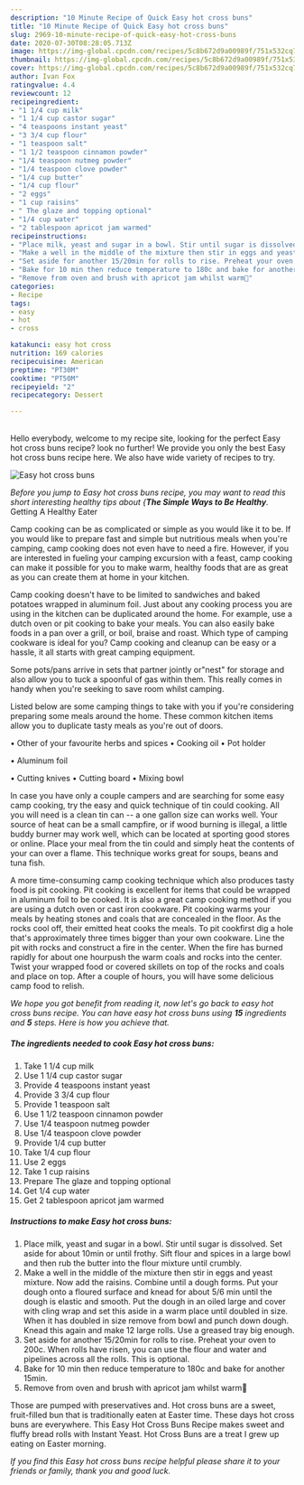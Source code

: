 ```yaml
---
description: "10 Minute Recipe of Quick Easy hot cross buns"
title: "10 Minute Recipe of Quick Easy hot cross buns"
slug: 2969-10-minute-recipe-of-quick-easy-hot-cross-buns
date: 2020-07-30T08:28:05.713Z
image: https://img-global.cpcdn.com/recipes/5c8b672d9a00989f/751x532cq70/easy-hot-cross-buns-recipe-main-photo.jpg
thumbnail: https://img-global.cpcdn.com/recipes/5c8b672d9a00989f/751x532cq70/easy-hot-cross-buns-recipe-main-photo.jpg
cover: https://img-global.cpcdn.com/recipes/5c8b672d9a00989f/751x532cq70/easy-hot-cross-buns-recipe-main-photo.jpg
author: Ivan Fox
ratingvalue: 4.4
reviewcount: 12
recipeingredient:
- "1 1/4 cup milk"
- "1 1/4 cup castor sugar"
- "4 teaspoons instant yeast"
- "3 3/4 cup flour"
- "1 teaspoon salt"
- "1 1/2 teaspoon cinnamon powder"
- "1/4 teaspoon nutmeg powder"
- "1/4 teaspoon clove powder"
- "1/4 cup butter"
- "1/4 cup flour"
- "2 eggs"
- "1 cup raisins"
- " The glaze and topping optional"
- "1/4 cup water"
- "2 tablespoon apricot jam warmed"
recipeinstructions:
- "Place milk, yeast and sugar in a bowl. Stir until sugar is dissolved. Set aside for about 10min or until frothy. Sift flour and spices in a large bowl and then rub the butter into the flour mixture until crumbly."
- "Make a well in the middle of the mixture then stir in eggs and yeast mixture. Now add the raisins. Combine until a dough forms. Put your dough onto a floured surface and knead for about 5/6 min until the dough is elastic and smooth. Put the dough in an oiled large and cover with cling wrap and set this aside in a warm place until doubled in size. When it has doubled in size remove from bowl and punch down dough. Knead this again and make 12 large rolls. Use a greased tray big enough."
- "Set aside for another 15/20min for rolls to rise. Preheat your oven to 200c. When rolls have risen, you can use the flour and water and pipelines across all the rolls. This is optional."
- "Bake for 10 min then reduce temperature to 180c and bake for another 15min."
- "Remove from oven and brush with apricot jam whilst warm🥰"
categories:
- Recipe
tags:
- easy
- hot
- cross

katakunci: easy hot cross 
nutrition: 169 calories
recipecuisine: American
preptime: "PT30M"
cooktime: "PT50M"
recipeyield: "2"
recipecategory: Dessert

---
```

<br>
Hello everybody, welcome to my recipe site, looking for the perfect Easy hot cross buns recipe? look no further! We provide you only the best Easy hot cross buns recipe here. We also have wide variety of recipes to try.
<br>


![Easy hot cross buns](https://img-global.cpcdn.com/recipes/5c8b672d9a00989f/751x532cq70/easy-hot-cross-buns-recipe-main-photo.jpg)

<i>Before you jump to Easy hot cross buns recipe, you may want to read this short interesting healthy tips about {<strong>The Simple Ways to Be Healthy</strong>.</i>
Getting A Healthy Eater

    
Camp cooking can be as complicated or simple as you would like it to be. If you would like to prepare fast and simple but nutritious meals when you're camping, camp cooking does not even have to need a fire. However, if you are interested in fueling your camping excursion with a feast, camp cooking can make it possible for you to make warm, healthy foods that are as great as you can create them at home in your kitchen.

Camp cooking doesn't have to be limited to sandwiches and baked potatoes wrapped in aluminum foil.  Just about any cooking process you are using in the kitchen can be duplicated around the home. For example, use a dutch oven or pit cooking to bake your meals. You can also easily bake foods in a pan over a grill, or boil, braise and roast. Which type of camping cookware is ideal for you? Camp cooking and cleanup can be easy or a hassle, it all starts with great camping equipment.

Some pots/pans arrive in sets that partner jointly or"nest" for storage and also allow you to tuck a spoonful of gas within them. This really comes in handy when you're seeking to save room whilst camping.

Listed below are some camping things to take with you if you're considering preparing some meals around the home. These common kitchen items allow you to duplicate tasty meals as you're out of doors.


• Other of your favourite herbs and spices
• Cooking oil
• Pot holder

• Aluminum foil

• Cutting knives
• Cutting board
• Mixing bowl


In case you have only a couple campers and are searching for some easy camp cooking, try the easy and quick technique of tin could cooking. All you will need is a clean tin can -- a one gallon size can works well. Your source of heat can be a small campfire, or if wood burning is illegal, a little buddy burner may work well, which can be located at sporting good stores or online. Place your meal from the tin could and simply heat the contents of your can over a flame.  This technique works great for soups, beans and tuna fish.

A more time-consuming camp cooking technique which also produces tasty food is pit cooking. Pit cooking is excellent for items that could be wrapped in aluminum foil to be cooked.  It is also a great camp cooking method if you are using a dutch oven or cast iron cookware. Pit cooking warms your meals by heating stones and coals that are concealed in the floor. As the rocks cool off, their emitted heat cooks the meals. To pit cookfirst dig a hole that's approximately three times bigger than your own cookware. Line the pit with rocks and construct a fire in the center. When the fire has burned rapidly for about one hourpush the warm coals and rocks into the center. Twist your wrapped food or covered skillets on top of the rocks and coals and place on top. After a couple of hours, you will have some delicious camp food to relish.


<i>We hope you got benefit from reading it, now let's go back to easy hot cross buns recipe. You can have easy hot cross buns using <strong>15</strong> ingredients and <strong>5</strong> steps. Here is how you achieve that.
</i>

##### The ingredients needed to cook Easy hot cross buns:

1. Take 1 1/4 cup milk
1. Use 1 1/4 cup castor sugar
1. Provide 4 teaspoons instant yeast
1. Provide 3 3/4 cup flour
1. Provide 1 teaspoon salt
1. Use 1 1/2 teaspoon cinnamon powder
1. Use 1/4 teaspoon nutmeg powder
1. Use 1/4 teaspoon clove powder
1. Provide 1/4 cup butter
1. Take 1/4 cup flour
1. Use 2 eggs
1. Take 1 cup raisins
1. Prepare  The glaze and topping optional
1. Get 1/4 cup water
1. Get 2 tablespoon apricot jam warmed


##### Instructions to make Easy hot cross buns:

1. Place milk, yeast and sugar in a bowl. Stir until sugar is dissolved. Set aside for about 10min or until frothy. Sift flour and spices in a large bowl and then rub the butter into the flour mixture until crumbly.
1. Make a well in the middle of the mixture then stir in eggs and yeast mixture. Now add the raisins. Combine until a dough forms. Put your dough onto a floured surface and knead for about 5/6 min until the dough is elastic and smooth. Put the dough in an oiled large and cover with cling wrap and set this aside in a warm place until doubled in size. When it has doubled in size remove from bowl and punch down dough. Knead this again and make 12 large rolls. Use a greased tray big enough.
1. Set aside for another 15/20min for rolls to rise. Preheat your oven to 200c. When rolls have risen, you can use the flour and water and pipelines across all the rolls. This is optional.
1. Bake for 10 min then reduce temperature to 180c and bake for another 15min.
1. Remove from oven and brush with apricot jam whilst warm🥰


Those are pumped with preservatives and. Hot cross buns are a sweet, fruit-filled bun that is traditionally eaten at Easter time. These days hot cross buns are everywhere. This Easy Hot Cross Buns Recipe makes sweet and fluffy bread rolls with Instant Yeast. Hot Cross Buns are a treat I grew up eating on Easter morning. 

<i>If you find this Easy hot cross buns recipe helpful please share it to your friends or family, thank you and good luck.</i>
